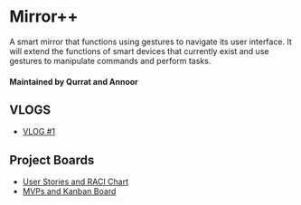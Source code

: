 # Mirror++

A smart mirror that functions using gestures to navigate its user interface. It will extend the functions of smart devices that currently exist and use gestures to manipulate commands and perform tasks.

#### Maintained by Qurrat and Annoor

## VLOGS
* [VLOG #1](https://www.youtube.com/watch?v=p-QscUXVlfg&ab_channel=AnnoorRahman)

## Project Boards
* [User Stories and RACI Chart](https://github.com/annoor98/ense-400-capstone/projects/1)
* [MVPs and Kanban Board](https://github.com/annoor98/ense-400-capstone/projects/2)
